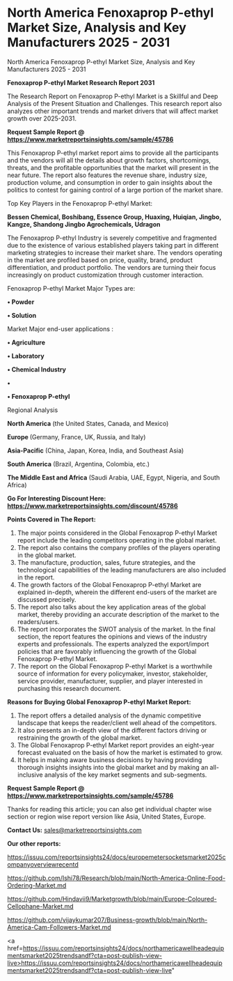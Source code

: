 # North America Fenoxaprop P-ethyl Market Size, Analysis and Key Manufacturers 2025 - 2031
North America Fenoxaprop P-ethyl Market Size, Analysis and Key Manufacturers 2025 - 2031

<strong>Fenoxaprop P-ethyl Market Research Report 2031</strong>

The Research Report on Fenoxaprop P-ethyl Market is a Skillful and Deep Analysis of the Present Situation and Challenges. This research report also analyzes other important trends and market drivers that will affect market growth over 2025-2031.

<strong>Request Sample Report @ <a href=https://www.marketreportsinsights.com/sample/45786>https://www.marketreportsinsights.com/sample/45786</a></strong>

This Fenoxaprop P-ethyl market report aims to provide all the participants and the vendors will all the details about growth factors, shortcomings, threats, and the profitable opportunities that the market will present in the near future. The report also features the revenue share, industry size, production volume, and consumption in order to gain insights about the politics to contest for gaining control of a large portion of the market share.

Top Key Players in the Fenoxaprop P-ethyl Market:

<strong>Bessen Chemical, Boshibang, Essence Group, Huaxing, Huiqian, Jingbo, Kangze, Shandong Jingbo Agrochemicals, Udragon</strong>

The Fenoxaprop P-ethyl Industry is severely competitive and fragmented due to the existence of various established players taking part in different marketing strategies to increase their market share. The vendors operating in the market are profiled based on price, quality, brand, product differentiation, and product portfolio. The vendors are turning their focus increasingly on product customization through customer interaction.

Fenoxaprop P-ethyl Market Major Types are:

<strong>•  Powder

•  Solution</strong>

Market Major end-user applications :

<strong>•  Agriculture

•  Laboratory

•  Chemical Industry

•  

•  Fenoxaprop P-ethyl</strong>

Regional Analysis

</u><strong><b>North America</b></strong> (the United States, Canada, and Mexico)

<strong><b>Europe </b></strong>(Germany, France, UK, Russia, and Italy)

<strong><b>Asia-Pacific</b></strong> (China, Japan, Korea, India, and Southeast Asia)

<strong><b>South America</b></strong> (Brazil, Argentina, Colombia, etc.)

<strong><b>The Middle East and Africa</b></strong> (Saudi Arabia, UAE, Egypt, Nigeria, and South Africa)

<strong>Go For Interesting Discount Here: <a href=https://www.marketreportsinsights.com/discount/45786>https://www.marketreportsinsights.com/discount/45786</a></strong>

<strong>Points Covered in The Report:</strong>
<ol>
  <li>The major points considered in the Global Fenoxaprop P-ethyl Market report include the leading competitors operating in the global market.</li>
  <li>The report also contains the company profiles of the players operating in the global market.</li>
  <li>The manufacture, production, sales, future strategies, and the technological capabilities of the leading manufacturers are also included in the report.</li>
  <li>The growth factors of the Global Fenoxaprop P-ethyl Market are explained in-depth, wherein the different end-users of the market are discussed precisely.</li>
  <li>The report also talks about the key application areas of the global market, thereby providing an accurate description of the market to the readers/users.</li>
  <li>The report incorporates the SWOT analysis of the market. In the final section, the report features the opinions and views of the industry experts and professionals. The experts analyzed the export/import policies that are favorably influencing the growth of the Global Fenoxaprop P-ethyl Market.</li>
  <li>The report on the Global Fenoxaprop P-ethyl Market is a worthwhile source of information for every policymaker, investor, stakeholder, service provider, manufacturer, supplier, and player interested in purchasing this research document.</li>
</ol>
<strong>Reasons for Buying Global Fenoxaprop P-ethyl Market Report:</strong>

<ol>
  <li>The report offers a detailed analysis of the dynamic competitive landscape that keeps the reader/client well ahead of the competitors.</li>
  <li>It also presents an in-depth view of the different factors driving or restraining the growth of the global market.</li>
  <li>The Global Fenoxaprop P-ethyl Market report provides an eight-year forecast evaluated on the basis of how the market is estimated to grow.</li>
  <li>It helps in making aware business decisions by having providing thorough insights insights into the global market and by making an all-inclusive analysis of the key market segments and sub-segments.</li>
</ol>
<strong>Request Sample Report @ <a href=https://www.marketreportsinsights.com/sample/45786>https://www.marketreportsinsights.com/sample/45786</a></strong>


Thanks for reading this article; you can also get individual chapter wise section or region wise report version like Asia, United States, Europe.

<strong>Contact Us:</strong>
sales@marketreportsinsights.com

<strong>Our other reports:</strong>

<a href=https://issuu.com/reportsinsights24/docs/europemetersocketsmarket2025companyoverviewrecentd>https://issuu.com/reportsinsights24/docs/europemetersocketsmarket2025companyoverviewrecentd</a>

<a href=https://github.com/Ishi78/Research/blob/main/North-America-Online-Food-Ordering-Market.md>https://github.com/Ishi78/Research/blob/main/North-America-Online-Food-Ordering-Market.md</a>

<a href=https://github.com/Hindavii9/Marketgrowth/blob/main/Europe-Coloured-Cellophane-Market.md>https://github.com/Hindavii9/Marketgrowth/blob/main/Europe-Coloured-Cellophane-Market.md</a>

<a href=https://github.com/vijaykumar207/Business-growth/blob/main/North-America-Cam-Followers-Market.md>https://github.com/vijaykumar207/Business-growth/blob/main/North-America-Cam-Followers-Market.md</a>

<a href=https://issuu.com/reportsinsights24/docs/northamericawellheadequipmentsmarket2025trendsandf?cta=post-publish-view-live>https://issuu.com/reportsinsights24/docs/northamericawellheadequipmentsmarket2025trendsandf?cta=post-publish-view-live</a>"
